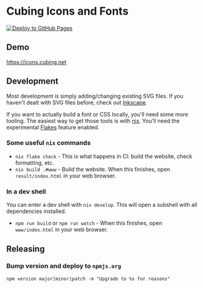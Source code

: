 # Cubing Icons and Fonts

[![Deploy to GitHub Pages](https://github.com/cubing/icons/actions/workflows/deploy.yml/badge.svg)](https://github.com/cubing/icons/actions/workflows/deploy.yml)

## Demo

<https://icons.cubing.net>

## Development

Most development is simply adding/changing existing SVG files. If you haven't dealt
with SVG files before, check out [Inkscape](https://inkscape.org/).

If you want to actually build a font or CSS locally, you'll need some more tooling.
The easiest way to get those tools is with [nix](https://nixos.org/). You'll
need the experimental [Flakes](https://wiki.nixos.org/wiki/Flakes) feature
enabled.

### Some useful `nix` commands

- `nix flake check` - This is what happens in CI: build the website, check formatting, etc.
- `nix build .#www` - Build the website. When this finishes, open `result/index.html` in your web browser.

### In a dev shell

You can enter a dev shell with `nix develop`. This will open a subshell with
all dependencies installed.

- `npm run build` or `npm run watch` - When this finishes, open `www/index.html` in your web browser.

## Releasing

### Bump version and deploy to `npmjs.org`

```
npm version major|minor|patch -m "Upgrade to %s for reasons"
```
